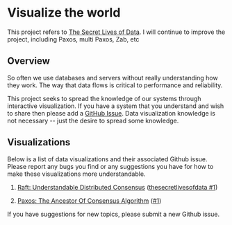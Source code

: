 Visualize the world
========================
This project refers to [The Secret Lives of Data](https://github.com/benbjohnson/thesecretlivesofdata).
I will continue to improve the project, including Paxos, multi Paxos, Zab, etc

## Overview

So often we use databases and servers without really understanding how they work.
The way that data flows is critical to performance and reliability.

This project seeks to spread the knowledge of our systems through interactive visualization.
If you have a system that you understand and wish to share then please add a [GitHub Issue](https://github.com/shihuili1218/visual/issues).
Data visualization knowledge is not necessary -- just the desire to spread some knowledge.


## Visualizations

Below is a list of data visualizations and their associated Github issue.
Please report any bugs you find or any suggestions you have for how to make these visualizations more understandable.

1. [Raft: Understandable Distributed Consensus](http://visual.ofcoder.com/raft) ([thesecretlivesofdata #1](https://github.com/benbjohnson/thesecretlivesofdata/issues/1))

2. [Paxos: The Ancestor Of Consensus Algorithm](http://visual.ofcoder.com/paxos) ([#1](https://github.com/shihuili1218/visual/issues/1))
   
If you have suggestions for new topics, please submit a new Github issue.
